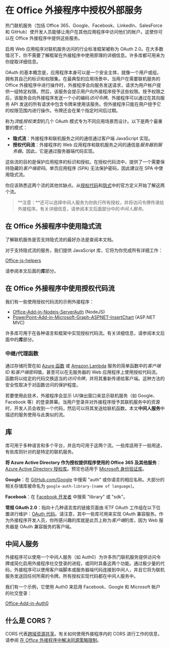 # <a name="authorize-external-services-in-your-office-add-in"></a>在 Office 外接程序中授权外部服务

热门联机服务（包括 Office 365、Google、Facebook、LinkedIn、SalesForce 和 GitHub）使开发人员能够让用户在其他应用程序中访问他们的帐户。这使你可以在 Office 外接程序中提供这些服务。 

启用 Web 应用程序对联机服务访问的行业标准框架被称为 OAuth 2.0。在大多数情况下，你不需要了解框架在外接程序中使用原理的详细信息。许多库都可用来为你提取详细信息。

OAuth 的基本概念是，应用程序本身可以是一个安全主体，就像一个用户或组，拥有其自己的标识和权限集。在最典型的应用场景中，当用户在需要联机服务的 Office 外接程序中进行操作时，外接程序会向服务发送请求，请求为用户帐户提供一组特定权限。然后，该服务会提示用户向外接程序授予这些权限。授予权限之后，该服务会向外接程序发送一个小的编码*访问令牌*。外接程序可以通过在其向服务 API 发送的所有请求中包含令牌来使用该服务。但外接程序只能在用户授予它的权限范围内进行操作。令牌还会在某个指定时间后过期。

称为*流*或*授权类型*的几个 OAuth 模式专为不同应用场景而设计。以下是两个最重要的模式：

- **隐式流**：外接程序和联机服务之间的通信通过客户端 JavaScript 实现。
- **授权代码流**：外接程序的 Web 应用程序和联机服务之间的通信是*服务器到服务器*。因此，它是通过服务器端代码实现。

这些流的目的是保护应用程序的标识和授权。在授权代码流中，提供了一个需要保持隐藏的*客户端密码*。单页应用程序 (SPA) 无法保护密码，因此建议在 SPA 中使用隐式流。 

你应该熟悉这两个流的其他优缺点。从[授权代码](https://tools.ietf.org/html/rfc6749#section-1.3.1)和[隐式](https://tools.ietf.org/html/rfc6749#section-1.3.2)中的官方定义开始了解这两个流。 

>**注意：**还可以选择中间人服务为你执行所有授权，并将访问令牌传递给外接程序。有关详细信息，请参阅本文后面部分中的*中间人服务*。

## <a name="using-the-implicit-flow-in-office-add-ins"></a>在 Office 外接程序中使用隐式流
了解联机服务是否支持隐式流的最好办法是查阅本文档。

对于支持隐式流的服务，我们提供 JavaScript 库，它将为你完成所有详细工作：

[Office-js-helpers](https://github.com/OfficeDev/office-js-helpers)

请参阅本文后面的**库**部分。

## <a name="using-the-authorization-code-flow-in-office-add-ins"></a>在 Office 外接程序中使用授权代码流

我们有一些使用授权代码流的示例外接程序：

- [Office-Add-in-Nodejs-ServerAuth](https://github.com/OfficeDev/Office-Add-in-Nodejs-ServerAuth) (NodeJS)
- [PowerPoint-Add-in-Microsoft-Graph-ASPNET-InsertChart](https://github.com/OfficeDev/PowerPoint-Add-in-Microsoft-Graph-ASPNET-InsertChart) (ASP.NET MVC)

许多库可用于在各种语言和框架中实现授权代码流。有关详细信息，请参阅本文后面中的**库**部分。

### <a name="relay/proxy-functions"></a>中继/代理函数

通过存储托管在如 [Azure 函数](https://azure.microsoft.com/en-us/services/functions) 或 [Amazon Lambda](https://aws.amazon.com/lambda) 服务的简单函数中的*客户端 ID* 和*客户端密码*值，甚至可以在无服务器的 Web 应用程序上使用授权代码流。
函数将以给定的代码交换适当的*访问令牌*，并将其重新传递给客户端。这种方法的安全性取决于对函数访问的保护程度。

若要使用此技术，外接程序会显示 UI/弹出窗口来显示联机服务（如 Google、Facebook 等）的登录屏幕。当用户登录并对外接程序授予其联机服务中的资源时，开发人员会收到一个代码，然后可以将其发送给联机函数。本文**中间人服务**中描述的服务使用与此类似的流。 

## <a name="libraries"></a>库

库可用于多种语言和多个平台，并且均可用于这两个流。一些库适用于一般用途，有些库则针对的是特定的联机服务。 

**将 Azure Active Directory 作为授权提供程序使用的 Office 365 及其他服务**：[Azure Active Directory 授权库](https://azure.microsoft.com/en-us/documentation/articles/active-directory-authentication-libraries/)。预览也适用于 [Microsoft 身份验证库](https://www.nuget.org/packages/Microsoft.Identity.Client)。

**Google**：在 [GitHub.com/Google](https://github.com/google) 中搜索 "auth" 或你语言的相应名称。大部分的相关存储库被命名为 `google-auth-library-[name of language]`。

**Facebook**：在 [Facebook 开发者](https://developers.facebook.com) 中搜索 "library" 或 "sdk"。 

**常规 OAuth 2.0**：指向十几种语言库的链接页面由 IETF OAuth 工作组在以下位置进行维护：[OAuth 代码](http://oauth.net/code/)。请注意，其中一些库可用来实现 OAuth 兼容服务。作为外接程序开发人员，你所感兴趣的库就是此页上称为*客户端*的库，因为 Web 服务器是 OAuth 兼容服务的客户端。

## <a name="middleman-services"></a>中间人服务

外接程序可以使用一个中间人服务（如 Auth0）为许多热门联机服务提供访问令牌或简化启用外接程序社交登录的进程，或同时具备这两个功能。通过极少量的代码，外接程序可以使用客户端脚本或服务器端代码连接到中间人，并且它将为联机服务发送回任何所需的令牌。所有授权实现代码都在中间人服务中。 

我们有一个示例，它使用 Auth0 来启用 Facebook、Google 和 Microsoft 帐户的社交登录：

[Office-Add-in-Auth0](https://github.com/OfficeDev/Office-Add-in-Auth0)

## <a name="what-is-cors?"></a>什么是 CORS？

CORS 代表[跨域资源共享](https://developer.mozilla.org/en-US/docs/Web/HTTP/Access_control_CORS)。有关如何使用外接程序内的 CORS 进行工作的信息，请参阅 [在 Office 外接程序中解决同源策略限制](http://dev.office.com/docs/add-ins/develop/addressing-same-origin-policy-limitations)。
